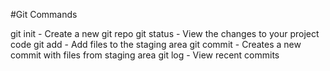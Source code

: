 #Git Commands

git init - Create a new git repo
git status - View the changes to your project code
git add - Add files to the staging area
git commit - Creates a new commit with files from staging area
git log - View recent commits